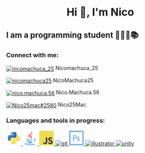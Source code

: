 <h1 align="center">Hi 👋, I'm Nico</h1>
<h2 align="left">I am a programming student 👨🏻‍💻📚</h2>

<h3 align="left">Connect with me:</h3>
<p align="left">
  <a href="https://instagram.com/nicomachuca_25" target="blank"><img align="center" src="https://user-images.githubusercontent.com/112595518/232173936-ad5c52c5-34e6-4188-867c-953261ce1a2d.png" alt="nicomachuca_25" height="38" width="38" /></a> Nicomachuca_25
  
<a href="https://twitter.com/nicomachuca25" target="blank"><img align="center" src="https://user-images.githubusercontent.com/112595518/232173933-c4f73e73-e49f-4a6c-ad27-56c2913ad0f1.png" alt="nicomachuca25" height="38" width="38" /></a> NicoMachuca25
  
   <a href="https://fb.com/nico.machuca.56" target="blank"><img align="center" src="https://user-images.githubusercontent.com/112595518/232173934-cec63816-7e6e-46e5-bce3-53cc4d80410c.png" alt="nico.machuca.56" height="37" width="38" /></a> Nico.Machuca.56
  
  <a href="https://discord.gg/Nico25mac#2580" target="blank"><img align="center" src="https://user-images.githubusercontent.com/112595518/232174136-fc3a4ebf-e03a-4b22-8d8f-664b813734b0.png" alt="Nico25mac#2580" height="43" width="38" /></a> Nico25Mac
</p>

<h3 align="left">Languages and tools in progress:</h3>
<p align="left"> <a href="https://www.python.org" target="_blank" rel="noreferrer"> <img src="https://raw.githubusercontent.com/devicons/devicon/master/icons/python/python-original.svg" alt="python" width="40" height="40"/> </a> <a href="https://www.java.com" target="_blank" rel="noreferrer"> <img src="https://raw.githubusercontent.com/devicons/devicon/master/icons/java/java-original.svg" alt="java" width="40" height="40"/> </a> <a href="https://developer.mozilla.org/en-US/docs/Web/JavaScript" target="_blank" rel="noreferrer"> <img src="https://raw.githubusercontent.com/devicons/devicon/master/icons/javascript/javascript-original.svg" alt="javascript" width="40" height="40"/> </a> <a href="https://git-scm.com/" target="_blank" rel="noreferrer"> <img src="https://www.vectorlogo.zone/logos/git-scm/git-scm-icon.svg" alt="git" width="40" height="40"/> </a> <a href="https://www.photoshop.com/en" target="_blank" rel="noreferrer"> <img src="https://raw.githubusercontent.com/devicons/devicon/master/icons/photoshop/photoshop-line.svg" alt="photoshop" width="40" height="40"/> </a> <a href="https://www.adobe.com/in/products/illustrator.html" target="_blank" rel="noreferrer"> <img src="https://www.vectorlogo.zone/logos/adobe_illustrator/adobe_illustrator-icon.svg" alt="illustrator" width="40" height="40"/> </a> <a href="https://unity.com/" target="_blank" rel="noreferrer"> <img src="https://www.vectorlogo.zone/logos/unity3d/unity3d-icon.svg" alt="unity" width="40" height="40"/> </a> </p>
